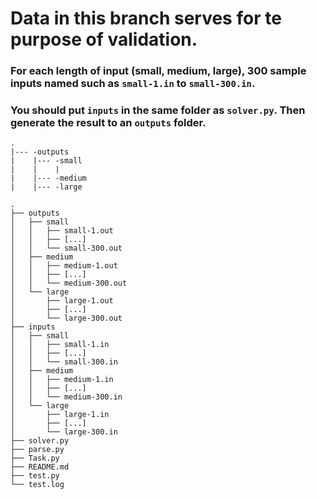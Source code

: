 # Data in this branch serves for te purpose of validation.
### For each length of input (small, medium, large), 300 sample inputs named such as `small-1.in`  to `small-300.in`.

### You should put `inputs` in the same folder as `solver.py`. Then generate the result to an `outputs` folder.

```angular2html
.
|--- -outputs
|    |--- -small
|    |    |
|    |--- -medium
|    |--- -large

```
```
.
├── outputs
│   ├── small
│   │   ├── small-1.out
│   │   ├── [...]
│   │   └── small-300.out
│   ├── medium
│   │   ├── medium-1.out
│   │   ├── [...]
│   │   └── medium-300.out
│   └── large
│       ├── large-1.out
│       ├── [...]
│       └── large-300.out
├── inputs
│   ├── small
│   │   ├── small-1.in
│   │   ├── [...]
│   │   └── small-300.in
│   ├── medium
│   │   ├── medium-1.in
│   │   ├── [...]
│   │   └── medium-300.in
│   └── large
│       ├── large-1.in
│       ├── [...]
│       └── large-300.in
├── solver.py
├── parse.py
├── Task.py
├── README.md
├── test.py
└── test.log
```